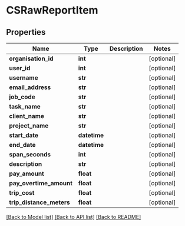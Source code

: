 # CSRawReportItem

## Properties
Name | Type | Description | Notes
------------ | ------------- | ------------- | -------------
**organisation_id** | **int** |  | [optional] 
**user_id** | **int** |  | [optional] 
**username** | **str** |  | [optional] 
**email_address** | **str** |  | [optional] 
**job_code** | **str** |  | [optional] 
**task_name** | **str** |  | [optional] 
**client_name** | **str** |  | [optional] 
**project_name** | **str** |  | [optional] 
**start_date** | **datetime** |  | [optional] 
**end_date** | **datetime** |  | [optional] 
**span_seconds** | **int** |  | [optional] 
**description** | **str** |  | [optional] 
**pay_amount** | **float** |  | [optional] 
**pay_overtime_amount** | **float** |  | [optional] 
**trip_cost** | **float** |  | [optional] 
**trip_distance_meters** | **float** |  | [optional] 

[[Back to Model list]](../README.md#documentation-for-models) [[Back to API list]](../README.md#documentation-for-api-endpoints) [[Back to README]](../README.md)


